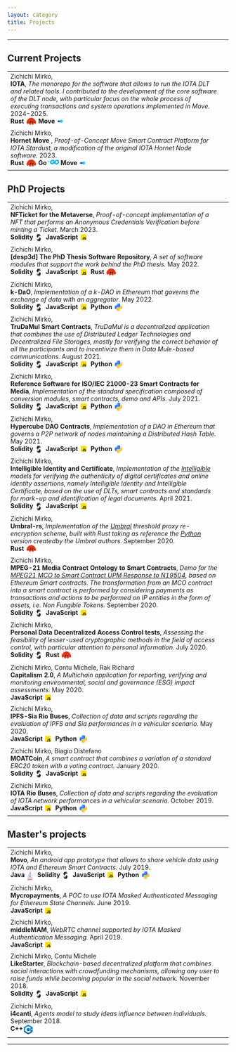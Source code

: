 ```yaml
---
layout: category
title: Projects
---
```


---

## Current Projects

<table>
    <tr>
        <td>
          Zichichi Mirko,
          <br>
          <b> IOTA</b>,
          <i> The monorepo for the software that allows to run the IOTA DLT and related tools. I contributed to the development of the core software of the DLT node, with particular focus on the whole process of executing transactions and system operations implemented in Move. </i> 2024-2025.
          <br>
          <b>Rust</b> <span style="vertical-align: text-top;"><img src="/figs/rust.png" alt="rust" style="width: 25px; display: inline;"></span>
          <b>Move</b><span style="vertical-align: text-top;"><img src="/figs/move.png" alt="move" style="width: 25px; display: inline;"></span>
        </td>
        <td>
          <a class="get get_github" target="_blank" href="https://github.com/iotaledger/iota"></a>
        </td>
    </tr>
    <tr>
        <td>
          Zichichi Mirko,
          <br>
          <b> Hornet Move </b>,
          <i> Proof-of-Concept Move Smart Contract Platform for IOTA Stardust, a modification of the original IOTA Hornet Node software. </i> 2023.
          <br>
          <b>Rust</b> <span style="vertical-align: text-top;"><img src="/figs/rust.png" alt="rust" style="width: 25px; display: inline;"></span>
          <b>Go</b><span style="vertical-align: text-top;"><img src="/figs/go.png" alt="go" style="width: 28px; display: inline;"></span>
          <b>Move</b><span style="vertical-align: text-top;"><img src="/figs/move.png" alt="move" style="width: 25px; display: inline;"></span>
        </td>
        <td>
          <a class="get get_github" target="_blank" href="https://github.com/iotaledger/hornet-move"></a>
          <a class="get get_github" target="_blank" href="https://github.com/iotaledger/movement"></a>
        </td>
    </tr>
</table>

## PhD Projects

<table>
    <tr>
        <td>
          Zichichi Mirko,
          <br>
          <b> NFTicket for the Metaverse</b>,
          <i> Proof-of-concept implementation of a NFT that performs an Anonymous Credentials Verification before minting a Ticket.</i> March 2023.
          <br>
          <b>Solidity</b><span style="vertical-align: text-top;"><img src="/figs/solidity.png" alt="solidity" style="width: 25px; display: inline;"></span>
          <b>JavaScript</b><span style="vertical-align: text-top;"><img src="/figs/js.png" alt="js" style="width: 25px; display: inline;"></span>
        </td>
        <td>
          <a class="get get_github" target="_blank" href="https://github.com/miker83z/nfticket"></a>
        </td>
    </tr>
    <tr>
        <td>
          Zichichi Mirko,
          <br>
          <b>[desp3d] The PhD Thesis Software Repository</b>,
          <i> A set of software modules that support the work behind the PhD thesis.</i> May 2022.
          <br>
          <b>Solidity</b><span style="vertical-align: text-top;"><img src="/figs/solidity.png" alt="solidity" style="width: 25px; display: inline;"></span>
          <b>JavaScript</b><span style="vertical-align: text-top;"><img src="/figs/js.png" alt="js" style="width: 25px; display: inline;"></span>
          <b>Rust</b> <span style="vertical-align: text-top;"><img src="/figs/rust.png" alt="rust" style="width: 25px; display: inline;"></span>
        </td>
        <td>
          <a class="get get_github" target="_blank" href="https://github.com/stars/miker83z/lists/phd-thesis"></a>
        </td>
    </tr>
    <tr>
        <td>
          Zichichi Mirko,
          <br>
          <b>k-DaO</b>,
          <i> Implementation of a k-DAO in Ethereum that governs the exchange of data with an aggregator.</i> May 2022.
          <br>
          <b>Solidity</b><span style="vertical-align: text-top;"><img src="/figs/solidity.png" alt="solidity" style="width: 25px; display: inline;"></span>
          <b>JavaScript</b><span style="vertical-align: text-top;"><img src="/figs/js.png" alt="js" style="width: 25px; display: inline;"></span>
          <b>Python</b> <span style="vertical-align: text-top;"><img src="/figs/python.png" alt="python" style="width: 22px; display: inline;"></span>
        </td>
        <td>
          <a class="get get_github" target="_blank" href="https://github.com/miker83z/k-DaO"></a>
        </td>
    </tr>
    <tr>
        <td>
          Zichichi Mirko,
          <br>
          <b>TruDaMul Smart Contracts</b>,
          <i> TruDaMul is a decentralized application that combines the use of Distributed Ledger Technologies and Decentralized File Storages, mostly for verifying the correct behavior of all the participants and to incentivize them in Data Mule-based communications.</i> August 2021.
          <br>
          <b>Solidity</b><span style="vertical-align: text-top;"><img src="/figs/solidity.png" alt="solidity" style="width: 25px; display: inline;"></span>
          <b>JavaScript</b><span style="vertical-align: text-top;"><img src="/figs/js.png" alt="js" style="width: 25px; display: inline;"></span>
          <b>Python</b> <span style="vertical-align: text-top;"><img src="/figs/python.png" alt="python" style="width: 22px; display: inline;"></span>
        </td>
        <td>
          <a class="get get_github" target="_blank" href="https://github.com/miker83z/TruDaMul"></a>
        </td>
    </tr>
    <tr>
        <td>
          Zichichi Mirko,
          <br>
          <b>Reference Software for ISO/IEC 21000-23 Smart Contracts for Media</b>,
          <i> Implementation of the standard specification composed of conversion modules, smart contracts, demo and APIs.</i> July 2021.
          <br>
          <b>Solidity</b><span style="vertical-align: text-top;"><img src="/figs/solidity.png" alt="solidity" style="width: 25px; display: inline;"></span>
          <b>JavaScript</b><span style="vertical-align: text-top;"><img src="/figs/js.png" alt="js" style="width: 25px; display: inline;"></span>
          <b>Python</b> <span style="vertical-align: text-top;"><img src="/figs/python.png" alt="python" style="width: 22px; display: inline;"></span>
        </td>
        <td>
          <a class="get get_external" target="_blank" href="https://scm.linkeddata.es/"></a>
          <a class="get get_external" target="_blank" href="https://scm.linkeddata.es/docs/"></a>
        </td>
    </tr>
    <tr>
        <td>
          Zichichi Mirko,
          <br>
          <b>Hypercube DAO Contracts</b>,
          <i> Implementation of a DAO in Ethereum that governs a P2P network of nodes maintaining a Distributed Hash Table.</i> May 2021.
          <br>
          <b>Solidity</b><span style="vertical-align: text-top;"><img src="/figs/solidity.png" alt="solidity" style="width: 25px; display: inline;"></span>
          <b>JavaScript</b><span style="vertical-align: text-top;"><img src="/figs/js.png" alt="js" style="width: 25px; display: inline;"></span>
          <b>Python</b> <span style="vertical-align: text-top;"><img src="/figs/python.png" alt="python" style="width: 22px; display: inline;"></span>
        </td>
        <td>
          <a class="get get_github" target="_blank" href="https://github.com/miker83z/HypercubeDAOContracts"></a>
        </td>
    </tr>
    <tr>
        <td>
          Zichichi Mirko,
          <br>
          <b>Intelligible Identity and Certificate</b>,
          <i> Implementation of the <a href="http://lbl.cirsfid.unibo.it/index.php/publications/" target="_blank">Intelligible</a> models for verifying the authenticity of digital certificates and online identity assertions, namely Intelligible Identity and Intelligible Certificate, based on the use of DLTs, smart contracts and standards for mark-up and identification of legal documents.</i> April 2021.
          <br>
          <b>Solidity</b><span style="vertical-align: text-top;"><img src="/figs/solidity.png" alt="solidity" style="width: 25px; display: inline;"></span>
          <b>JavaScript</b><span style="vertical-align: text-top;"><img src="/figs/js.png" alt="js" style="width: 25px; display: inline;"></span>
        </td>
        <td>
          <a class="get get_github" target="_blank" href="https://github.com/BitNomos/Intelligible-Identity-SDK/tree/suite"></a>
          <a class="get get_external" target="_blank" href="https://demo.intelligible.io"></a>
        </td>
    </tr>
    <tr>
        <td>
          Zichichi Mirko,
          <br>
          <b>Umbral-rs</b>,
          <i> Implementation of the <a href="https://github.com/nucypher/umbral-doc/blob/master/umbral-doc.pdf" target="_blank">Umbral</a> threshold proxy re-encryption scheme, built with Rust taking as reference the <a href="https://github.com/nucypher/pyUmbral" target="_blank">Python</a> version createdby the Umbral authors.</i> September 2020.
          <br>
          <b>Rust</b> <span style="vertical-align: text-top;"><img src="/figs/rust.png" alt="rust" style="width: 25px; display: inline;"></span>
        </td>
        <td>
          <a class="get get_github" target="_blank" href="https://github.com/miker83z/umbral-rs"></a>
        </td>
    </tr>
    <tr>
        <td>
          Zichichi Mirko,
          <br>
          <b>MPEG-21 Media Contract Ontology to Smart Contracts</b>,
          <i> Demo for the <a href="http://cosasbuenas.es/mpeg/" target="_blank">MPEG21 MCO to Smart Contract UPM Response to N19504</a>, based on Ethereum Smart contracts. The transformation from an MCO contract into a smart contract is performed by considering payments as transactions and actions to be performed on IP entities in the form of assets, i.e. Non Fungible Tokens.</i> September 2020.
          <br>
          <b>Solidity</b><span style="vertical-align: text-top;"><img src="/figs/solidity.png" alt="solidity" style="width: 25px; display: inline;"></span>
          <b>JavaScript</b><span style="vertical-align: text-top;"><img src="/figs/js.png" alt="js" style="width: 25px; display: inline;"></span>
        </td>
        <td>
          <a class="get get_github" target="_blank" href="https://github.com/miker83z/mpeg21mco2sc"></a>
          <a class="get get_external" target="_blank" href="https://mpeg21mco2sc.herokuapp.com/"></a>
        </td>
    </tr>
    <tr>
        <td>
          Zichichi Mirko,
          <br>
          <b>Personal Data Decentralized Access Control tests</b>,
          <i>Assessing the feasibility of lesser-used cryptographic methods in the field of access control, with particular attention to personal information.</i> July 2020.
          <br>
          <b>Solidity</b><span style="vertical-align: text-top;"><img src="/figs/solidity.png" alt="solidity" style="width: 25px; display: inline;"></span>
          <b>Rust</b> <span style="vertical-align: text-top;"><img src="/figs/rust.png" alt="rust" style="width: 25px; display: inline;"></span>
        </td>
        <td>
          <a class="get get_github" target="_blank" href="https://github.com/miker83z/decentralizedAuthTests"></a>
        </td>
    </tr>
    <tr>
        <td>
          Zichichi Mirko, Contu Michele, Rak Richard
          <br>
          <b>Capitalism 2.0</b>,
          <i>A Multichain application for reporting, verifying and monitoring environmental, social and governance (ESG) impact assessments.</i> May 2020.
          <br>
          <b>JavaScript</b><span style="vertical-align: text-top;"><img src="/figs/js.png" alt="js" style="width: 25px; display: inline;"></span>
        </td>
        <td>
          <a class="get get_external" target="_blank" href="https://capitalism20.tk/"></a>
          <a class="get get_external" target="_blank" href="https://capitalism20.tk/ftapplication/"></a>
        </td>
    </tr>
    <tr>
        <td>
          Zichichi Mirko,
          <br>
          <b>IPFS-Sia Rio Buses</b>,
          <i>Collection of data and scripts regarding the evaluation of IPFS and Sia performances in a vehicular scenario.</i> May 2020.
          <br>
          <b>JavaScript</b><span style="vertical-align: text-top;"><img src="/figs/js.png" alt="js" style="width: 25px; display: inline;"></span>
          <b>Python</b> <span style="vertical-align: text-top;"><img src="/figs/python.png" alt="python" style="width: 22px; display: inline;"></span>
        </td>
        <td>
          <a class="get get_github" target="_blank" href="https://github.com/miker83z/testingIPFS"></a>
        </td>
    </tr>
    <tr>
        <td>
          Zichichi Mirko, Biagio Distefano
          <br>
          <b>MOATCoin</b>,
          <i>A smart contract that combines a variation of a standard ERC20 token with a voting contract.</i> January 2020.
          <br>
          <b>Solidity</b><span style="vertical-align: text-top;"><img src="/figs/solidity.png" alt="solidity" style="width: 25px; display: inline;"></span>
          <b>JavaScript</b><span style="vertical-align: text-top;"><img src="/figs/js.png" alt="js" style="width: 25px; display: inline;"></span>
        </td>
        <td>
          <a class="get get_github" target="_blank" href="https://gitlab.com/CIRSFID/moatcoin"></a>
        </td>
    </tr>
    <tr>
        <td>
          Zichichi Mirko,
          <br>
          <b>IOTA Rio Buses</b>,
          <i>Collection of data and scripts regarding the evaluation of IOTA network performances in a vehicular scenario.</i> October 2019.
          <br>
          <b>JavaScript</b><span style="vertical-align: text-top;"><img src="/figs/js.png" alt="js" style="width: 25px; display: inline;"></span>
          <b>Python</b> <span style="vertical-align: text-top;"><img src="/figs/python.png" alt="python" style="width: 22px; display: inline;"></span>
        </td>
        <td>
          <a class="get get_github" target="_blank" href="https://github.com/miker83z/testingIOTA"></a>
        </td>
    </tr>
</table>

## Master's projects

<table>
    <tr>
        <td>
          Zichichi Mirko,
          <br>
          <b>Movo</b>,
          <i>An android app prototype that allows to share vehicle data using IOTA and Ethereum Smart Contracts.</i> July 2019.
          <br>
          <b>Java</b><span style="vertical-align: text-top;"><img src="/figs/java.png" alt="java" style="width: 25px; display: inline;"></span>
          <b>Solidity</b><span style="vertical-align: text-top;"><img src="/figs/solidity.png" alt="solidity" style="width: 25px; display: inline;"></span>
          <b>JavaScript</b><span style="vertical-align: text-top;"><img src="/figs/js.png" alt="js" style="width: 25px; display: inline;"></span>
          <b>Python</b> <span style="vertical-align: text-top;"><img src="/figs/python.png" alt="python" style="width: 22px; display: inline;"></span>
        </td>
        <td>
          <a class="get get_github" target="_blank" href="https://github.com/miker83z/movoApp"></a>
        </td>
    </tr>
    <tr>
        <td>
          Zichichi Mirko,
          <br>
          <b>Mycropayments</b>,
          <i>A POC to use IOTA Masked Authenticated Messaging for Ethereum State Channels.</i> June 2019.
          <br>
          <b>JavaScript</b><span style="vertical-align: text-top;"><img src="/figs/js.png" alt="js" style="width: 25px; display: inline;"></span>
        </td>
        <td>
          <a class="get get_github" target="_blank" href="https://github.com/miker83z/Mycropayments"></a>
        </td>
    </tr>
    <tr>
        <td>
          Zichichi Mirko,
          <br>
          <b>middleMAM</b>,
          <i>WebRTC channel supported by IOTA Masked Authentication Messaging.</i> April 2019.
          <br>
          <b>JavaScript</b><span style="vertical-align: text-top;"><img src="/figs/js.png" alt="js" style="width: 25px; display: inline;"></span>
        </td>
        <td>
          <a class="get get_github" target="_blank" href="https://github.com/miker83z/middleMAM"></a>
        </td>
    </tr>
    <tr>
        <td>
          Zichichi Mirko, Contu Michele
          <br>
          <b>LikeStarter</b>,
          <i>Blockchain-based decentralized platform that combines social interactions with crowdfunding mechanisms, allowing any user to raise funds while becoming popular in the social network.</i> November 2018.
          <br>
          <b>Solidity</b><span style="vertical-align: text-top;"><img src="/figs/solidity.png" alt="solidity" style="width: 25px; display: inline;"></span>
          <b>JavaScript</b><span style="vertical-align: text-top;"><img src="/figs/js.png" alt="js" style="width: 25px; display: inline;"></span>
        </td>
        <td>
          <a class="get get_github" target="_blank" href="https://github.com/flamel13/eth-crowdsale"></a>
        </td>
    </tr>
    <tr>
        <td>
          Zichichi Mirko,
          <br>
          <b>i4canti</b>,
          <i>Agents model to study ideas influence between individuals.</i> September 2018.
          <br>
          <b>C++</b><span style="vertical-align: text-top;"><img src="/figs/cpp.png" alt="cpp" style="width: 25px; display: inline;"></span>
        </td>
        <td>
          <a class="get get_github" target="_blank" href="https://github.com/miker83z/i4canti"></a>
        </td>
    </tr>

</table>

---
